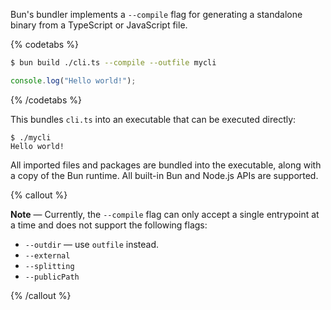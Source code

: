 Bun's bundler implements a `--compile` flag for generating a standalone binary from a TypeScript or JavaScript file.

{% codetabs %}

```bash
$ bun build ./cli.ts --compile --outfile mycli
```

```ts#cli.ts
console.log("Hello world!");
```

{% /codetabs %}

This bundles `cli.ts` into an executable that can be executed directly:

```
$ ./mycli
Hello world!
```

All imported files and packages are bundled into the executable, along with a copy of the Bun runtime. All built-in Bun and Node.js APIs are supported.

{% callout %}

**Note** — Currently, the `--compile` flag can only accept a single entrypoint at a time and does not support the following flags:

- `--outdir` — use `outfile` instead.
- `--external`
- `--splitting`
- `--publicPath`

{% /callout %}
